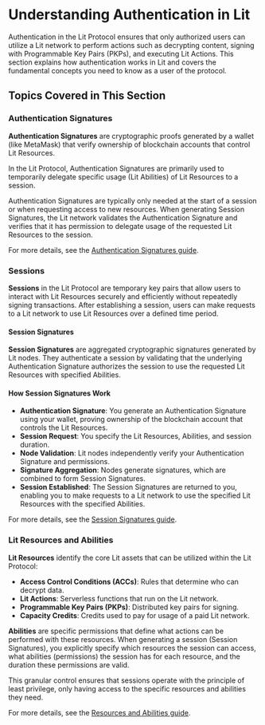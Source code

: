 # Understanding Authentication in Lit

Authentication in the Lit Protocol ensures that only authorized users can utilize a Lit network to perform actions such as decrypting content, signing with Programmable Key Pairs (PKPs), and executing Lit Actions. This section explains how authentication works in Lit and covers the fundamental concepts you need to know as a user of the protocol.

## Topics Covered in This Section

### Authentication Signatures

**Authentication Signatures** are cryptographic proofs generated by a wallet (like MetaMask) that verify ownership of blockchain accounts that control Lit Resources.

In the Lit Protocol, Authentication Signatures are primarily used to temporarily delegate specific usage (Lit Abilities) of Lit Resources to a session.

Authentication Signatures are typically only needed at the start of a session or when requesting access to new resources. When generating Session Signatures, the Lit network validates the Authentication Signature and verifies that it has permission to delegate usage of the requested Lit Resources to the session.

For more details, see the [Authentication Signatures guide](./authentication-signatures).

### Sessions

**Sessions** in the Lit Protocol are temporary key pairs that allow users to interact with Lit Resources securely and efficiently without repeatedly signing transactions. After establishing a session, users can make requests to a Lit network to use Lit Resources over a defined time period.

#### Session Signatures

**Session Signatures** are aggregated cryptographic signatures generated by Lit nodes. They authenticate a session by validating that the underlying Authentication Signature authorizes the session to use the requested Lit Resources with specified Abilities.

#### How Session Signatures Work

- **Authentication Signature**: You generate an Authentication Signature using your wallet, proving ownership of the blockchain account that controls the Lit Resources.
- **Session Request**: You specify the Lit Resources, Abilities, and session duration.
- **Node Validation**: Lit nodes independently verify your Authentication Signature and permissions.
- **Signature Aggregation**: Nodes generate signatures, which are combined to form Session Signatures.
- **Session Established**: The Session Signatures are returned to you, enabling you to make requests to a Lit network to use the specified Lit Resources with the specified Abilities.

For more details, see the [Session Signatures guide](./session-sigs).

### Lit Resources and Abilities

**Lit Resources** identify the core Lit assets that can be utilized within the Lit Protocol:

- **Access Control Conditions (ACCs)**: Rules that determine who can decrypt data.
- **Lit Actions**: Serverless functions that run on the Lit network.
- **Programmable Key Pairs (PKPs)**: Distributed key pairs for signing.
- **Capacity Credits**: Credits used to pay for usage of a paid Lit network.

**Abilities** are specific permissions that define what actions can be performed with these resources. When generating a session (Session Signatures), you explicitly specify which resources the session can access, what abilities (permissions) the session has for each resource, and the duration these permissions are valid.

This granular control ensures that sessions operate with the principle of least privilege, only having access to the specific resources and abilities they need.

For more details, see the [Resources and Abilities guide](./resources-and-abilities).
